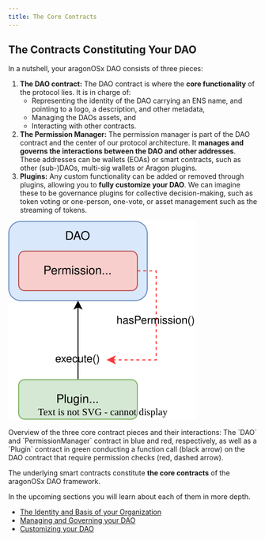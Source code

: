 ```yaml
---
title: The Core Contracts
---
```


## The Contracts Constituting Your DAO

In a nutshell, your aragonOSx DAO consists of three pieces:

1. **The DAO contract:** The DAO contract is where the **core functionality** of the protocol lies. It is in charge of:
   - Representing the identity of the DAO carrying an ENS name, and pointing to a logo, a description, and other metadata,
   - Managing the DAOs assets, and
   - Interacting with other contracts.
2. **The Permission Manager:** The permission manager is part of the DAO contract and the center of our protocol architecture. It **manages and governs the interactions between the DAO and other addresses**. These addresses can be wallets (EOAs) or smart contracts, such as other (sub-)DAOs, multi-sig wallets or Aragon plugins.
3. **Plugins:** Any custom functionality can be added or removed through plugins, allowing you to **fully customize your DAO**. We can imagine these to be governance plugins for collective decision-making, such as token voting or one-person, one-vote, or asset management such as the streaming of tokens.

<div class="center-column">

![Schematic depiction of the interaction between the DAO, the PermissionManager, and a Plugin contract.](dao-plugin.drawio.svg)

<p class="caption"> 
  Overview of the three core contract pieces and their interactions: The `DAO` and `PermissionManager` contract in blue and red, respectively, as well as a `Plugin` contract in green conducting a function call (black arrow) on the DAO contract that require permission checks (red, dashed arrow).
</p>

</div>

The underlying smart contracts constitute **the core contracts** of the aragonOSx DAO framework.

In the upcoming sections you will learn about each of them in more depth.

- [The Identity and Basis of your Organization](./01-dao/index.md)
- [Managing and Governing your DAO](./02-permissions/index.md)
- [Customizing your DAO](./03-plugins/index.md)
